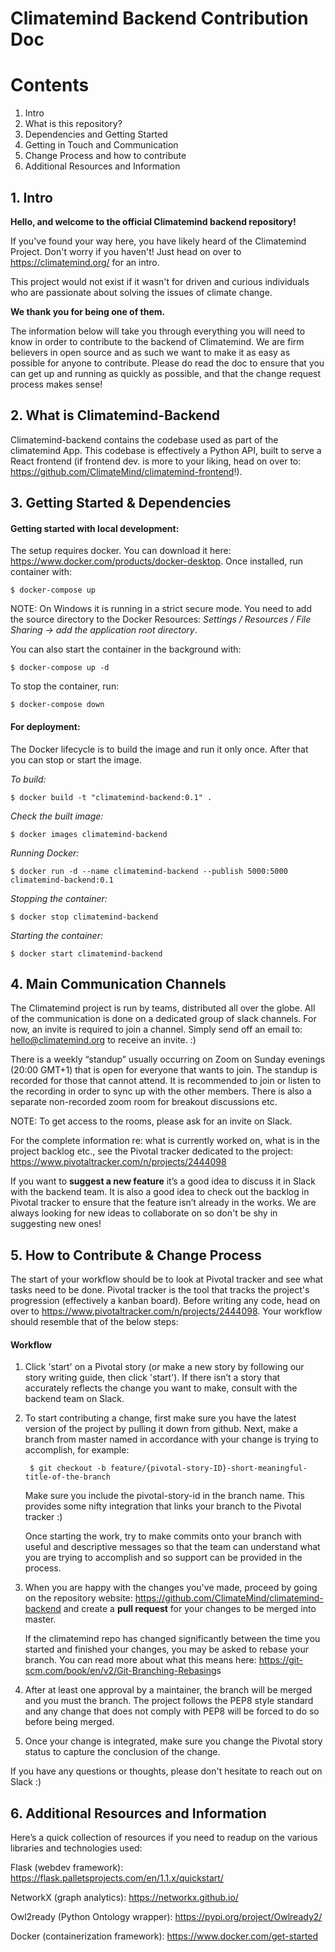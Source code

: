 # Climatemind Backend Contribution Doc

# Contents

1. Intro
2. What is this repository?
3. Dependencies and Getting Started
4. Getting in Touch and Communication
5. Change Process and how to contribute
6. Additional Resources and Information

## 1. Intro

**Hello, and welcome to the official Climatemind backend repository!**

If you've found your way here, you have likely heard of the Climatemind Project. Don't worry if you haven't! Just head on over to <a>https://climatemind.org/</a> for an intro.

This project would not exist if it wasn't for driven and curious individuals who are passionate about solving the issues of climate change.

**We thank you for being one of them.**

The information below will take you through everything you will need to know in order to contribute to the backend of Climatemind. We are firm believers in open source and as such we want to make it as easy as possible for anyone to contribute. Please do read the doc to ensure that you can get up and running as quickly as possible, and that the change request process makes sense!

## 2. What is Climatemind-Backend

Climatemind-backend contains the codebase used as part of the climatemind App. This codebase is effectively a Python API, built to serve a React frontend (if frontend dev. is more to your liking, head on over to: https://github.com/ClimateMind/climatemind-frontend!).

## 3. Getting Started & Dependencies

#### Getting started with local development:

The setup requires docker. You can download it here: <a>https://www.docker.com/products/docker-desktop</a>. Once installed, run container with:

    $ docker-compose up
        
NOTE: On Windows it is running in a strict secure mode. You need to add the source directory to the Docker Resources:
    *Settings / Resources / File Sharing -> add the application root directory*.

You can also start the container in the background with:

    $ docker-compose up -d

To stop the container, run:

    $ docker-compose down

#### For deployment:

The Docker lifecycle is to build the image and run it only once. After that you can stop or start the image.

*To build:*
    
    $ docker build -t "climatemind-backend:0.1" .

*Check the built image:*

    $ docker images climatemind-backend
    
*Running Docker:*

    $ docker run -d --name climatemind-backend --publish 5000:5000 climatemind-backend:0.1

*Stopping the container:*

    $ docker stop climatemind-backend

*Starting the container:*

    $ docker start climatemind-backend

    
## 4. Main Communication Channels
The Climatemind project is run by teams, distributed all over the globe. All of the communication is done on a dedicated group of slack channels. For now, an invite is required to join a channel. Simply send off an email to: <a>hello@climatemind.org</a> to receive an invite. :)

There is a weekly “standup” usually occurring on Zoom on Sunday evenings (20:00 GMT+1) that is open for everyone that wants to join. The standup is recorded for those that cannot attend. It is recommended to join or listen to the recording in order to sync up with the other members. There is also a separate non-recorded zoom room for breakout discussions etc. 

NOTE: To get access to the rooms, please ask for an invite on Slack.

For the complete information re: what is currently worked on, what is in the project backlog etc., see the Pivotal tracker dedicated to the project: <a>https://www.pivotaltracker.com/n/projects/2444098</a>

If you want to **suggest a new feature** it’s a good idea to discuss it in Slack with the backend team. It is also a good idea to check out the backlog in Pivotal tracker to ensure that the feature isn’t already in the works. We are always looking for new ideas to collaborate on so don't be shy in suggesting new ones!
## 5. How to Contribute & Change Process

The start of your workflow should be to look at Pivotal tracker and see what tasks need to be done. Pivotal tracker is the tool that tracks the project's progression (effectively a kanban board). Before writing any code, head on over to <a>https://www.pivotaltracker.com/n/projects/2444098</a>. Your workflow should resemble that of the below steps:

#### Workflow

1. Click 'start' on a Pivotal story (or make a new story by following our story writing guide, then click 'start'). If there isn’t a story that accurately reflects the change you want to make, consult with the backend team on Slack.

2. To start contributing a change, first make sure you have the latest version of the project by pulling it down from github. Next, make a branch from master named in accordance with your change is trying to accomplish, for example:

        $ git checkout -b feature/{pivotal-story-ID}-short-meaningful-title-of-the-branch

	Make sure you include the pivotal-story-id in the branch name. This provides some nifty integration that links your branch to the Pivotal tracker :)

	Once starting the work, try to make commits onto your branch with useful and descriptive messages so that the team can understand what you are trying to accomplish and so support can be provided in the process. 

3. When you are happy with the changes you've made, proceed by going on the repository website: <a>https://github.com/ClimateMind/climatemind-backend</a> and create a **pull request** for your changes to be merged into master.

	If the climatemind repo has changed significantly between the time you started and finished your changes, you may be asked to rebase your branch. You can read more about what this means here: <a>https://git-scm.com/book/en/v2/Git-Branching-Rebasing</a>s

4. After at least one approval by a maintainer, the branch will be merged and you must the branch. The project follows the PEP8 style standard and any change that does not comply with PEP8 will be forced to do so before being merged.

5. Once your change is integrated, make sure you change the Pivotal story status to capture the conclusion of the change.

If you have any questions or thoughts, please don't hesitate to reach out on Slack :)
## 6. Additional Resources and Information

Here’s a quick collection of resources if you need to readup on the various libraries and technologies used:

Flask (webdev framework): <a>https://flask.palletsprojects.com/en/1.1.x/quickstart/</a>


NetworkX (graph analytics): <a>https://networkx.github.io/</a>

Owl2ready (Python Ontology wrapper): <a>https://pypi.org/project/Owlready2/</a>

Docker (containerization framework): <a>https://www.docker.com/get-started</a>
